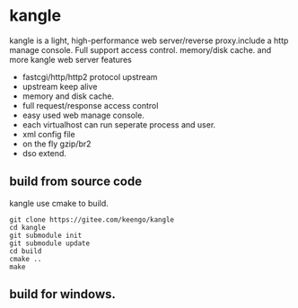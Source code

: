 # kangle

kangle is a light, high-performance web server/reverse proxy.include a http manage console. Full support access control. memory/disk cache. and more kangle web server features
* fastcgi/http/http2 protocol upstream
* upstream keep alive
* memory and disk cache.
* full request/response access control
* easy used web manage console.
* each virtualhost can run seperate process and user.
* xml config file
* on the fly gzip/br2
* dso extend.

## build from source code
kangle use cmake to build.
```
git clone https://gitee.com/keengo/kangle
cd kangle
git submodule init
git submodule update
cd build
cmake ..
make
```
## build for windows.
